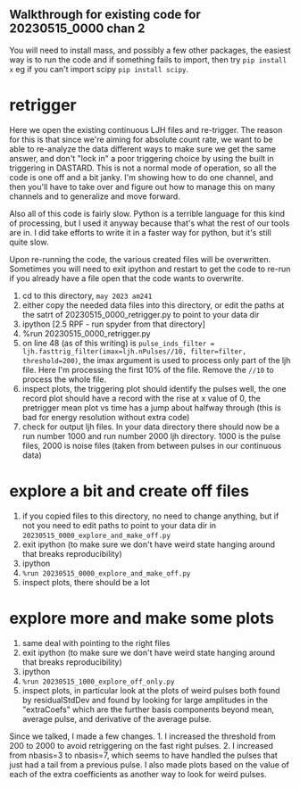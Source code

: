 ## Walkthrough for existing code for 20230515_0000 chan 2

You will need to install mass, and possibly a few other packages, the easiest way is to run the code and if something fails to import, then try `pip install x` eg if you can't import scipy `pip install scipy`.

# retrigger
Here we open the existing continuous LJH files and re-trigger. The reason for this is that since we're aiming for absolute count rate, we want to be able to re-analyze the data different ways to make sure we get the same answer, and don't "lock in" a poor triggering choice by using the built in triggering in DASTARD. This is not a normal mode of operation, so all the code is one off and a bit janky. I'm showing how to do one channel, and then you'll have to take over and figure out how to manage this on many channels and to generalize and move forward.

Also all of this code is fairly slow. Python is a terrible language for this kind of processing, but I used it anyway because that's what the rest of our tools are in. I did take efforts to write it in a faster way for python, but it's still quite slow.

Upon re-running the code, the various created files will be overwritten. Sometimes you will need to exit ipython and restart to get the code to re-run if you already have a file open that the code wants to overwrite.

1. cd to this directory, `may 2023 am241`
2. either copy the needed data files into this directory, or edit the paths at the satrt of 20230515_0000_retrigger.py to point to your data dir
2. ipython
[2.5 RPF - run spyder from that directory]
3. %run 20230515_0000_retrigger.py
4. on line 48 (as of this writing) is `pulse_inds_filter = ljh.fasttrig_filter(imax=ljh.nPulses//10, filter=filter, threshold=200)`, the imax argument is used to process only part of the ljh file. Here I'm processing the first 10% of the file. Remove the `//10` to process the whole file. 
5. inspect plots, the triggering plot should identify the pulses well, the one record plot should have a record with the rise at x value of 0, the pretrigger mean plot vs time has a jump about halfway through (this is bad for energy resolution without extra code)
6. check for output ljh files. In your data directory there should now be a run number 1000 and run number 2000 ljh directory. 1000 is the pulse files, 2000 is noise files (taken from between pulses in our continuous data)

# explore a bit and create off files

1. if you copied files to this directory, no need to change anything, but if not you need to edit paths to point to your data dir in `20230515_0000_explore_and_make_off.py`
2. exit ipython (to make sure we don't have weird state hanging around that breaks reproducibility)
3. ipython
4. `%run 20230515_0000_explore_and_make_off.py`
5. inspect plots, there should be a lot

# explore more and make some plots
1. same deal with pointing to the right files
2. exit ipython (to make sure we don't have weird state hanging around that breaks reproducibility)
3. ipython
4. `%run 20230515_1000_explore_off_only.py`
5. inspect plots, in particular look at the plots of weird pulses both found by residualStdDev and found by looking for large amplitudes in the "extraCoefs" which are the further basis components beyond mean, average pulse, and derivative of the average pulse. 

Since we talked, I made a few changes. 1. I increased the threshold from 200 to 2000 to avoid retriggering on the fast right pulses. 2. I increased from nbasis=3 to nbasis=7, which seems to have handled the pulses that just had a tail from a previous pulse. I also made plots based on the value of each of the extra coefficients as another way to look for weird pulses.
